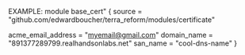 EXAMPLE: 
module base_cert" { 
  source = "github.com/edwardboucher/terra_reform/modules/certificate" 

  acme_email_address = "myemail@gmail.com" 
  domain_name = "891377289799.realhandsonlabs.net" 
  san_name = "cool-dns-name" 
} 
